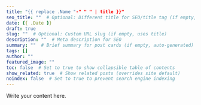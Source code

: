 ```yaml
---
title: "{{ replace .Name "-" " " | title }}"
seo_title: ""  # Optional: Different title for SEO/title tag (if empty, uses title)
date: {{ .Date }}
draft: true
slug: ""  # Optional: Custom URL slug (if empty, uses title)
description: ""  # Meta description for SEO
summary: ""  # Brief summary for post cards (if empty, auto-generated)
tags: []
author: ""
featured_image: ""
toc: false  # Set to true to show collapsible table of contents
show_related: true  # Show related posts (overrides site default)
noindex: false  # Set to true to prevent search engine indexing
---
```


Write your content here. 